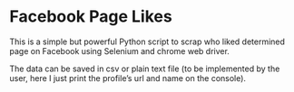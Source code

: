 # Facebook Page Likes

This is a simple but powerful Python script to scrap who liked determined page on Facebook using Selenium and chrome web driver.

The data can be saved in csv or plain text file (to be implemented by the user, here I just print the profile’s url and name on the console).

